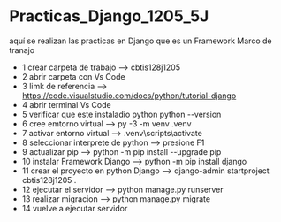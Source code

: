 # Practicas_Django_1205_5J
aquí se realizan las practicas en Django que es un Framework Marco de tranajo
- 1 crear carpeta de trabajo --> cbtis128j1205
- 2 abrir carpeta con Vs Code
- 3 limk de referencia --> https://code.visualstudio.com/docs/python/tutorial-django
- 4 abrir terminal Vs Code
- 5 verificar que este instaladio python  python --version
- 6 cree emtorno virtual --> py -3 -m venv .venv
- 7 activar entorno virtual --> .venv\scripts\activate
- 8 seleccionar interprete de python --> presione F1
- 9 actualizar pip --> python -m pip install --upgrade pip
- 10 instalar Framework Django --> python -m pip install django
- 11 crear el proyecto en python Django --> django-admin startproject cbtis128j1205 .
- 12 ejecutar el servidor --> python manage.py runserver
- 13 realizar migracion --> python manage.py migrate
- 14 vuelve a ejecutar servidor 
